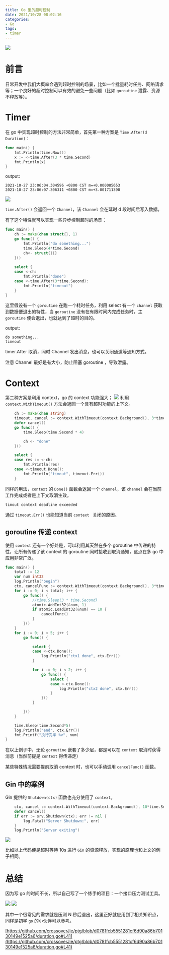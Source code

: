 ```yaml
---
title: Go 里的超时控制
date: 2021/10/28 08:02:16 
categories: 
- Go
tags: 
- timer
---
```


![](https://tva1.sinaimg.cn/large/008i3skNly1gvu8mu3mnpj30rs0rs0tv.jpg)

# 前言

日常开发中我们大概率会遇到超时控制的场景，比如一个批量耗时任务、网络请求等；一个良好的超时控制可以有效的避免一些问题（比如 `goroutine` 泄露、资源不释放等）。

<!--more-->

# Timer
在 go 中实现超时控制的方法非常简单，首先第一种方案是 `Time.After(d Duration)`：

```go
func main() {
	fmt.Println(time.Now())
	x := <-time.After(3 * time.Second)
	fmt.Println(x)
}
```
output:

```shell
2021-10-27 23:06:04.304596 +0800 CST m=+0.000085653
2021-10-27 23:06:07.306311 +0800 CST m=+3.001711390
```
![](https://tva1.sinaimg.cn/large/008i3skNly1gvu9vb43w6j30mw03s0sy.jpg)

`time.After()` 会返回一个 `Channel`，该 `Channel` 会在延时 d 段时间后写入数据。

有了这个特性就可以实现一些异步控制超时的场景：

```go
func main() {
	ch := make(chan struct{}, 1)
	go func() {
		fmt.Println("do something...")
		time.Sleep(4*time.Second)
		ch<- struct{}{}
	}()
	
	select {
	case <-ch:
		fmt.Println("done")
	case <-time.After(3*time.Second):
		fmt.Println("timeout")
	}
}
```

这里假设有一个 `goroutine` 在跑一个耗时任务，利用 select 有一个 `channel` 获取到数据便退出的特性，当 `goroutine` 没有在有限时间内完成任务时，主 `goroutine` 便会退出，也就达到了超时的目的。

output:
```shell
do something...
timeout
```



timer.After 取消，同时 Channel 发出消息，也可以关闭通道等通知方式。

注意 Channel 最好是有大小，防止阻塞 goroutine ，导致泄露。


# Context

第二种方案是利用 context，go 的 context 功能强大；
![](https://tva1.sinaimg.cn/large/008i3skNly1gvub7f2tlpj314a044gme.jpg)
利用 `context.WithTimeout()` 方法会返回一个具有超时功能的上下文。

```go
	ch := make(chan string)
	timeout, cancel := context.WithTimeout(context.Background(), 3*time.Second)
	defer cancel()
	go func() {
		time.Sleep(time.Second * 4)

		ch <- "done"
	}()

	select {
	case res := <-ch:
		fmt.Println(res)
	case <-timeout.Done():
		fmt.Println("timout", timeout.Err())
	}
```

同样的用法，`context` 的 `Done()` 函数会返回一个 `channel`，该 `channel` 会在当前工作完成或者是上下文取消生效。

```shell
timout context deadline exceeded
```

通过 `timeout.Err()` 也能知道当前 `context ` 关闭的原因。

## goroutine 传递 context 

使用 `context` 还有一个好处是，可以利用其天然在多个 goroutine 中传递的特性，让所有传递了该 context 的 goroutine 同时接收到取消通知，这点在多 go 中应用非常广泛。

```go
func main() {
	total := 12
	var num int32
	log.Println("begin")
	ctx, cancelFunc := context.WithTimeout(context.Background(), 3*time.Second)
	for i := 0; i < total; i++ {
		go func() {
			//time.Sleep(3 * time.Second)
			atomic.AddInt32(&num, 1)
			if atomic.LoadInt32(&num) == 10 {
				cancelFunc()
			}
		}()
	}
	for i := 0; i < 5; i++ {
		go func() {

			select {
			case <-ctx.Done():
				log.Println("ctx1 done", ctx.Err())
			}

			for i := 0; i < 2; i++ {
				go func() {
					select {
					case <-ctx.Done():
						log.Println("ctx2 done", ctx.Err())
					}
				}()
			}

		}()
	}

	time.Sleep(time.Second*5)
	log.Println("end", ctx.Err())
	fmt.Printf("执行完毕 %v", num)
}
```

在以上例子中，无论 `goroutine` 嵌套了多少层，都是可以在 `context` 取消时获得消息（当然前提是 `context` 得传递走）

某些特殊情况需要提前取消 context 时，也可以手动调用 `cancelFunc()` 函数。


## Gin 中的案例

Gin 提供的 `Shutdown(ctx)` 函数也充分使用了 `context`。

```go
	ctx, cancel := context.WithTimeout(context.Background(), 10*time.Second)
	defer cancel()
	if err := srv.Shutdown(ctx); err != nil {
		log.Fatal("Server Shutdown:", err)
	}
	log.Println("Server exiting")
```
![](https://tva1.sinaimg.cn/large/008i3skNly1gvuc7tt7flj30u00vxn0k.jpg)

比如以上代码便是超时等待 10s 进行 `Gin` 的资源释放，实现的原理也和上文的例子相同。


# 总结


因为写 go 的时间不长，所以自己写了一个练手的项目：一个接口压力测试工具。

![](https://tva1.sinaimg.cn/large/008i3skNly1gvuchoqcm2g30gn0571kz.gif)
![](https://tva1.sinaimg.cn/large/008i3skNly1gvucnczs4fj322e0g4djz.jpg)

其中一个很常见的需求就是压测 N 秒后退出，这里正好就应用到了相关知识点，同样是初学 `go` 的小伙伴可以参考。

[https://github.com/crossoverJie/ptg/blob/d0781fcb5551281cf6d90a86b70130149e1525a6/duration.go#L41](https://github.com/crossoverJie/ptg/blob/d0781fcb5551281cf6d90a86b70130149e1525a6/duration.go#L41)